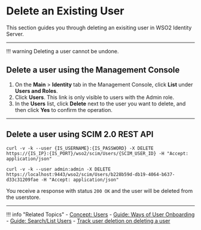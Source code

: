 # Delete an Existing User 

This section guides you through deleting an exisiting user in WSO2 Identity Server.

----

!!! warning 
	Deleting a user cannot be undone.

## Delete a user using the Management Console 

1.  On the **Main** > **Identity** tab in the Management Console, click **List** under
    **Users and Roles**.  
2.  Click **Users**. This link is only visible to users with the Admin
    role.  
3.  In the **Users** list, click **Delete** next to the user you want to
    delete, and then click **Yes** to confirm the operation.

---

## Delete a user using SCIM 2.0 REST API

```curl tab="Request"
curl -v -k --user {IS_USERNAME}:{IS_PASSWORD} -X DELETE https://{IS_IP}:{IS_PORT}/wso2/scim/Users/{SCIM_USER_ID} -H "Accept: application/json"
```

```curl tab="Sample Request"
curl -v -k --user admin:admin -X DELETE https://localhost:9443/wso2/scim/Users/b228b59d-db19-4064-b637-d33c31209fae -H "Accept: application/json"
```

You receive a response with status `200 OK` and the user will be deleted from the userstore.

-----
    
!!! info "Related Topics"
    - [Concept: Users](../../../references/concepts/user-management/users)
    - [Guide: Ways of User Onboarding](../../identity-lifecycles/onboard-overview)
    - [Guide: Search/List Users](../../identity-lifecycles/search-users)
    - [Track user deletion on deleting a user](../../../deploy/monitor/monitor-logs#track-user-deletion-on-deleting-a-user)